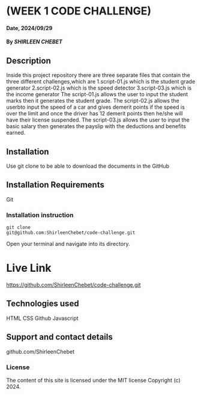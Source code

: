 # (WEEK 1 CODE CHALLENGE)

#### Date, 2024/09/29

#### By *SHIRLEEN CHEBET*

## Description
Inside this project repository there are three separate files that contain the three different challenges,which are
    1.script-01.js which is the student grade generator
    2.script-02.js which is the speed detector
    3.script-03.js which is the income generator
The script-01.js allows the user to input the student marks then it generates the student grade.
The script-02.js allows the userbto input the speed of a car and gives demerit points if the speed is over the limit and once the driver has 12 demerit points then he/she will have their license suspended.
The script-03.js allows the user to input the basic salary then generates the payslip with the deductions and benefits earned.

## Installation
Use git clone to be able to download the documents in the GitHub

## Installation Requirements
Git

### Installation instruction
```
git clone 
git@github.com:ShirleenChebet/code-challenge.git
```
Open your terminal and navigate into its directory.
# Live Link
https://github.com/ShirleenChebet/code-challenge.git

## Technologies used
HTML
CSS
Github
Javascript

## Support and contact details
github.com/ShirleenChebet

### License
The content of this site is licensed under the MIT license
Copyright (c) 2024.





